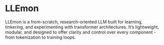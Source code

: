 # LLEmon
LLEmon is a from-scratch, research-oriented LLM built for learning, tinkering, and experimenting with transformer architectures. It’s lightweight, modular, and designed to offer clarity and control over every component - from tokenization to training loops. 
